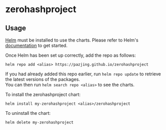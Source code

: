 # zerohashproject

## Usage

[Helm](https://helm.sh) must be installed to use the charts.  Please refer to Helm's [documentation](https://helm.sh/docs) to get started.

Once Helm has been set up correctly, add the repo as follows:

    helm repo add <alias> https://pazjing.github.io/zerohashproject

If you had already added this repo earlier, run `helm repo update` to retrieve the latest versions of the packages.  
You can then run `helm search repo <alias>` to see the charts.

To install the zerohashproject chart:

    helm install my-zerohashproject <alias>/zerohashproject

To uninstall the chart:

    helm delete my-zerohashproject
